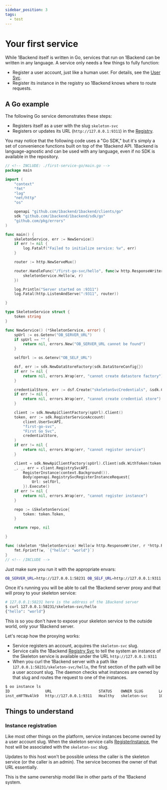 ```yaml
---
sidebar_position: 3
tags:
  - test
---
```


# Your first service

While 1Backend itself is written in Go, services that run on 1Backend can be written in any language.
A service only needs a few things to fully function:

- Register a user account, just like a human user. For details, see the [User Svc](/docs/built-in-services/user-svc).
- Register its instance in the registry so 1Backend knows where to route requests.

## A Go example

The following Go service demonstrates these steps:

- Registers itself as a user with the slug `skeleton-svc`
- Registers or updates its URL (`http://127.0.0.1:9311`) in the [Registry](/docs/built-in-services/registry-svc).

You may notice that the following code uses a "Go SDK," but it's simply a set of convenience functions built on top of the 1Backend API.
1Backend is language-agnostic and can be used with any language, even if no SDK is available in the repository.

```go
// <!-- INCLUDE: ./first-service-go/main.go -->
package main

import (
	"context"
	"fmt"
	"log"
	"net/http"
	"os"

	openapi "github.com/1backend/1backend/clients/go"
	sdk "github.com/1backend/1backend/sdk/go"
	"github.com/pkg/errors"
)

func main() {
	skeletonService, err := NewService()
	if err != nil {
		log.Fatalf("Failed to initialize service: %v", err)
	}

	router := http.NewServeMux()

	router.HandleFunc("/first-go-svc/hello", func(w http.ResponseWriter, r *http.Request) {
		skeletonService.Hello(w, r)
	})

	log.Println("Server started on :9311")
	log.Fatal(http.ListenAndServe(":9311", router))

}

type SkeletonService struct {
	token string
}

func NewService() (*SkeletonService, error) {
	spUrl := os.Getenv("OB_SERVER_URL")
	if spUrl == "" {
		return nil, errors.New("OB_SERVER_URL cannot be found")
	}

	selfUrl := os.Getenv("OB_SELF_URL")

	dsf, err := sdk.NewDataStoreFactory(sdk.DataStoreConfig{})
	if err != nil {
		return nil, errors.Wrap(err, "cannot create datastore factory")
	}

	credentialStore, err := dsf.Create("skeletonSvcCredentials", &sdk.Credential{})
	if err != nil {
		return nil, errors.Wrap(err, "cannot create credential store")
	}

	client := sdk.NewApiClientFactory(spUrl).Client()
	token, err := sdk.RegisterServiceAccount(
		client.UserSvcAPI,
		"first-go-svc",
		"First Go Svc",
		credentialStore,
	)
	if err != nil {
		return nil, errors.Wrap(err, "cannot register service")
	}

	client = sdk.NewApiClientFactory(spUrl).Client(sdk.WithToken(token.Token))
	_, _, err = client.RegistrySvcAPI.
		RegisterInstance(context.Background()).
		Body(openapi.RegistrySvcRegisterInstanceRequest{
			Url: selfUrl,
		}).Execute()
	if err != nil {
		return nil, errors.Wrap(err, "cannot register instance")
	}

	repo := &SkeletonService{
		token: token.Token,
	}

	return repo, nil

}

func (skeleton *SkeletonService) Hello(w http.ResponseWriter, r *http.Request) {
	fmt.Fprintf(w, `{"hello": "world"}`)
}
// <!-- /INCLUDE -->
```

Just make sure you run it with the appropriate envars:

```sh
OB_SERVER_URL=http://127.0.0.1:58231 OB_SELF_URL=http://127.0.0.1:9311 go run main.go
```

Once it's running you will be able to call the 1Backend server proxy and that will proxy to your skeleton service:

```sh
# 127.0.0.1:58231 here is the address of the 1Backend server
$ curl 127.0.0.1:58231/skeleton-svc/hello
{"hello": "world"}
```

This is so you don't have to expose your skeleton service to the outside world, only your 1Backend server.

Let's recap how the proxying works:

- Service registers an account, acquires the `skeleton-svc` slug.
- Service calls the 1Backend [Registry Svc](/docs/built-in-services/registry-svc) to tell the system an instance of the Skeleton service is available under the URL `http://127.0.0.1:9311`
- When you curl the 1Backend server with a path like `127.0.0.1:58231/skeleton-svc/hello`, the first section of the path will be a user account slug. The daemon checks what instances are owned by that slug and routes the request to one of the instances.

```sh
$ oo instance ls
ID                URL                     STATUS    OWNER SLUG       LAST HEARTBEAT
inst_eHFTNvAlk9   http://127.0.0.1:9311   Healthy   skeleton-svc     10s ago
```

## Things to understand

### Instance registration

Like most other things on the platform, service instances become owned by a user account slug. When the skeleton service calls [RegisterInstance](/docs/1backend/register-instance), the host will be associated with the `skeleton-svc` slug.

Updates to this host won't be possible unless the caller is the skeleton service (or the caller is an admin). The service becomes the owner of that URL essentially.

This is the same ownership model like in other parts of the 1Backend system.
